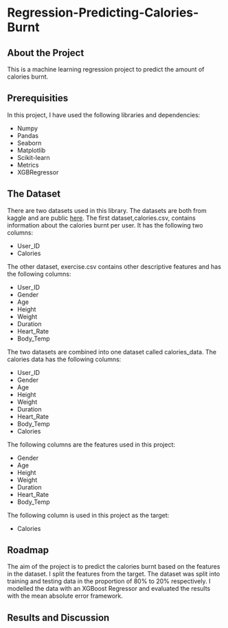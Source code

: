 # Regression-Predicting-Calories-Burnt
## About the Project
This is a machine learning regression project to predict the amount of calories burnt.
## Prerequisities
In this project, I have used the following libraries and dependencies:
* Numpy
* Pandas
* Seaborn
* Matplotlib
* Scikit-learn
* Metrics
* XGBRegressor 

## The Dataset
There are two datasets used in this library. The datasets are both from kaggle and are public [here](/datasets/fmendes/fmendesdat263xdemos).
The first dataset,calories.csv, contains information about the calories burnt per user. It has the following two columns:
* User_ID
* Calories

The other dataset, exercise.csv contains other descriptive features and has the following columns:
* User_ID
* Gender
* Age
* Height
* Weight
* Duration
* Heart_Rate	
* Body_Temp

The two datasets are combined into one dataset called calories_data. The calories data has the following columns:
* User_ID
* Gender
* Age
* Height	
* Weight
* Duration	
* Heart_Rate
* Body_Temp
* Calories

The following columns are the features used in this project:
* Gender
* Age
* Height	
* Weight
* Duration	
* Heart_Rate
* Body_Temp

The following column is used in this project as the target:
* Calories



## Roadmap
The aim of the project is to predict the calories burnt based on the features in the dataset.
I split the features from the target.
The dataset was split into training and testing data in the proportion of 80% to 20% respectively.
I modelled the data with an XGBoost Regressor and evaluated the results with the mean absolute error framework.

## Results and Discussion
